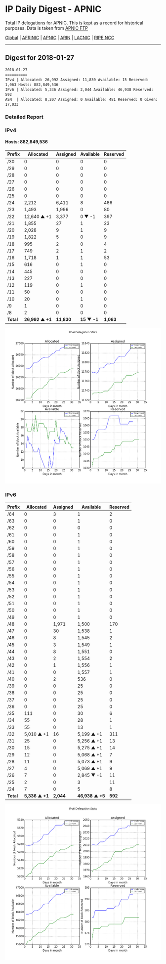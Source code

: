 # IP Daily Digest - APNIC

Total IP delegations for APNIC. This is kept as a record for historical purposes. Data is taken from [APNIC FTP](https://ftp.apnic.net/)

[Global](https://github.com/csmets/IP-Daily-Digest) | [AFRINIC](https://github.com/csmets/IP-Daily-Digest/tree/master/archives/AFRINIC) | [APNIC](https://github.com/csmets/IP-Daily-Digest/tree/master/archives/APNIC) | [ARIN](https://github.com/csmets/IP-Daily-Digest/tree/master/archives/ARIN) | [LACNIC](https://github.com/csmets/IP-Daily-Digest/tree/master/archives/LACNIC) | [RIPE NCC](https://github.com/csmets/IP-Daily-Digest/tree/master/archives/RIPE_NCC)

---

## Digest for 2018-01-27
```
2018-01-27
==========
IPv4 | Allocated: 26,992 Assigned: 11,830 Available: 15 Reserved: 1,063 Hosts: 882,849,536
IPv6 | Allocated: 5,336 Assigned: 2,044 Available: 46,938 Reserved: 592
ASN  | Allocated: 8,207 Assigned: 0 Available: 481 Reserved: 0 Given: 17,033
```

### Detailed Report

### IPv4

#### Hosts: **882,849,536**

| Prefix | Allocated | Assigned | Available | Reserved |
| ----- | ----- | ----- | ----- | ----- |
| /30 | 0 | 0 | 0 | 0 |
| /29 | 0 | 0 | 0 | 0 |
| /28 | 0 | 0 | 0 | 0 |
| /27 | 0 | 0 | 0 | 0 |
| /26 | 0 | 0 | 0 | 0 |
| /25 | 0 | 0 | 0 | 0 |
| /24 | 2,212 | 6,411 | 8 | 486 |
| /23 | 1,493 | 1,996 | 0 | 80 |
| /22 | 12,640 ▲ +1 | 3,377 | 0 ▼ -1 | 397 |
| /21 | 1,855 | 27 | 1 | 23 |
| /20 | 2,028 | 9 | 1 | 9 |
| /19 | 1,822 | 5 | 0 | 9 |
| /18 | 995 | 2 | 0 | 4 |
| /17 | 749 | 2 | 1 | 2 |
| /16 | 1,718 | 1 | 1 | 53 |
| /15 | 616 | 0 | 1 | 0 |
| /14 | 445 | 0 | 0 | 0 |
| /13 | 227 | 0 | 0 | 0 |
| /12 | 119 | 0 | 1 | 0 |
| /11 | 50 | 0 | 0 | 0 |
| /10 | 20 | 0 | 1 | 0 |
| /9 | 1 | 0 | 0 | 0 |
| /8 | 2 | 0 | 0 | 0 |
| **Total** | **26,992 ▲ +1** | **11,830** | **15 ▼ -1** | **1,063** |

![ipv4-stats](ipv4-figure.png)

### IPv6

| Prefix | Allocated | Assigned | Available | Reserved |
| ----- | ----- | ----- | ----- | ----- |
| /64 | 0 | 3 | 1 | 2 |
| /63 | 0 | 0 | 1 | 0 |
| /62 | 0 | 0 | 0 | 0 |
| /61 | 0 | 0 | 1 | 0 |
| /60 | 0 | 0 | 1 | 0 |
| /59 | 0 | 0 | 1 | 0 |
| /58 | 0 | 0 | 1 | 0 |
| /57 | 0 | 0 | 1 | 0 |
| /56 | 0 | 0 | 1 | 0 |
| /55 | 0 | 0 | 1 | 0 |
| /54 | 0 | 0 | 1 | 0 |
| /53 | 0 | 0 | 1 | 0 |
| /52 | 0 | 0 | 1 | 0 |
| /51 | 0 | 0 | 1 | 0 |
| /50 | 0 | 0 | 1 | 0 |
| /49 | 0 | 0 | 1 | 0 |
| /48 | 0 | 1,971 | 1,500 | 170 |
| /47 | 0 | 30 | 1,538 | 1 |
| /46 | 0 | 8 | 1,545 | 2 |
| /45 | 0 | 3 | 1,549 | 1 |
| /44 | 0 | 8 | 1,551 | 0 |
| /43 | 0 | 2 | 1,554 | 2 |
| /42 | 0 | 1 | 1,556 | 1 |
| /41 | 0 | 0 | 1,557 | 1 |
| /40 | 0 | 2 | 536 | 0 |
| /39 | 0 | 0 | 25 | 0 |
| /38 | 0 | 0 | 25 | 0 |
| /37 | 0 | 0 | 25 | 0 |
| /36 | 0 | 0 | 25 | 0 |
| /35 | 111 | 0 | 30 | 6 |
| /34 | 55 | 0 | 28 | 1 |
| /33 | 55 | 0 | 13 | 1 |
| /32 | 5,010 ▲ +1 | 16 | 5,199 ▲ +1 | 311 |
| /31 | 25 | 0 | 5,256 ▲ +1 | 13 |
| /30 | 15 | 0 | 5,275 ▲ +1 | 14 |
| /29 | 12 | 0 | 5,068 ▲ +1 | 7 |
| /28 | 11 | 0 | 5,073 ▲ +1 | 9 |
| /27 | 4 | 0 | 5,069 ▲ +1 | 9 |
| /26 | 7 | 0 | 2,845 ▼ -1 | 11 |
| /25 | 2 | 0 | 3 | 11 |
| /24 | 7 | 0 | 5 | 8 |
| **Total** | **5,336 ▲ +1** | **2,044** | **46,938 ▲ +5** | **592** |

![ipv6-stats](ipv6-figure.png)